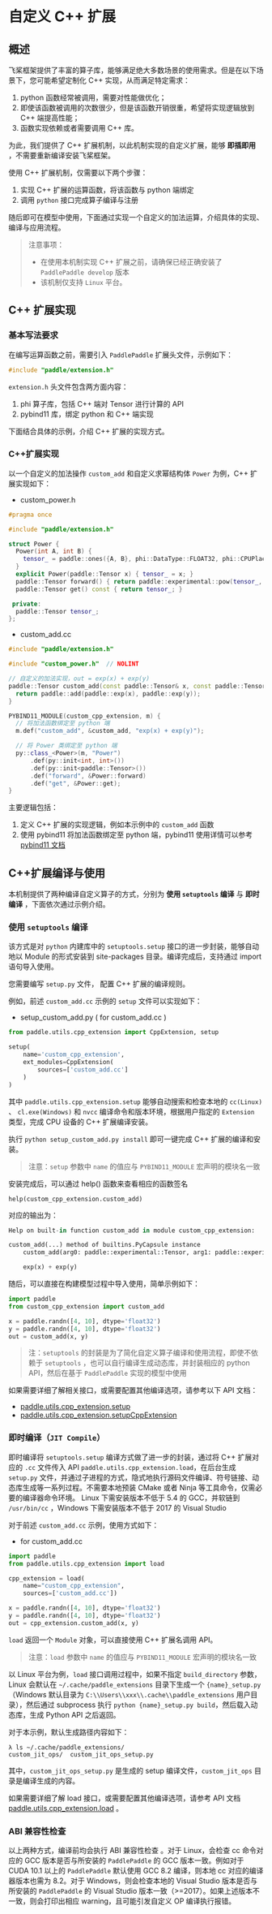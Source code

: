 # 自定义 C++ 扩展

## 概述

飞桨框架提供了丰富的算子库，能够满足绝大多数场景的使用需求。但是在以下场景下，您可能希望定制化 C++ 实现，从而满足特定需求：

1. python 函数经常被调用，需要对性能做优化；
2. 即使该函数被调用的次数很少，但是该函数开销很重，希望将实现逻辑放到 C++ 端提高性能；
3. 函数实现依赖或者需要调用 C++ 库。

为此，我们提供了 C++ 扩展机制，以此机制实现的自定义扩展，能够 **即插即用** ，不需要重新编译安装飞桨框架。

使用 C++ 扩展机制，仅需要以下两个步骤：

1. 实现 C++ 扩展的运算函数，将该函数与 python 端绑定
2. 调用 `python` 接口完成算子编译与注册

随后即可在模型中使用，下面通过实现一个自定义的加法运算，介绍具体的实现、编译与应用流程。

> 注意事项：
>
> - 在使用本机制实现 C++ 扩展之前，请确保已经正确安装了 `PaddlePaddle develop` 版本
> - 该机制仅支持 `Linux` 平台。

## C++ 扩展实现

### 基本写法要求

在编写运算函数之前，需要引入 `PaddlePaddle` 扩展头文件，示例如下：

```c++
#include "paddle/extension.h"
```

`extension.h` 头文件包含两方面内容：

1. phi 算子库，包括 C++ 端对 Tensor 进行计算的 API
2. pybind11 库，绑定 python 和 C++ 端实现

下面结合具体的示例，介绍 C++ 扩展的实现方式。

### C++扩展实现

以一个自定义的加法操作 `custom_add` 和自定义求幂结构体 `Power` 为例，C++ 扩展实现如下：

- custom_power.h

```c++
#pragma once

#include "paddle/extension.h"

struct Power {
  Power(int A, int B) {
    tensor_ = paddle::ones({A, B}, phi::DataType::FLOAT32, phi::CPUPlace());
  }
  explicit Power(paddle::Tensor x) { tensor_ = x; }
  paddle::Tensor forward() { return paddle::experimental::pow(tensor_, 2); }
  paddle::Tensor get() const { return tensor_; }

 private:
  paddle::Tensor tensor_;
};
```

- custom_add.cc

```c++
#include "paddle/extension.h"

#include "custom_power.h"  // NOLINT

// 自定义的加法实现，out = exp(x) + exp(y)
paddle::Tensor custom_add(const paddle::Tensor& x, const paddle::Tensor& y) {
  return paddle::add(paddle::exp(x), paddle::exp(y));
}

PYBIND11_MODULE(custom_cpp_extension, m) {
  // 将加法函数绑定至 python 端
  m.def("custom_add", &custom_add, "exp(x) + exp(y)");

  // 将 Power 类绑定至 python 端
  py::class_<Power>(m, "Power")
      .def(py::init<int, int>())
      .def(py::init<paddle::Tensor>())
      .def("forward", &Power::forward)
      .def("get", &Power::get);
}
```

主要逻辑包括：

1. 定义 C++ 扩展的实现逻辑，例如本示例中的 `custom_add` 函数
2. 使用 pybind11 将加法函数绑定至 python 端，pybind11 使用详情可以参考 [pybind11 文档](https://pybind11.readthedocs.io/en/stable/)

## C++扩展编译与使用

本机制提供了两种编译自定义算子的方式，分别为 **使用 `setuptools` 编译** 与 **即时编译** ，下面依次通过示例介绍。

### 使用 `setuptools` 编译

该方式是对 `python` 内建库中的 `setuptools.setup` 接口的进一步封装，能够自动地以 Module 的形式安装到 site-packages 目录。编译完成后，支持通过 import 语句导入使用。

您需要编写 `setup.py` 文件， 配置 C++ 扩展的编译规则。

例如，前述 `custom_add.cc` 示例的 `setup` 文件可以实现如下：

- setup_custom_add.py ( for custom_add.cc )

```python
from paddle.utils.cpp_extension import CppExtension, setup

setup(
    name='custom_cpp_extension',
    ext_modules=CppExtension(
        sources=['custom_add.cc']
    )
)
```

其中 `paddle.utils.cpp_extension.setup` 能够自动搜索和检查本地的 `cc(Linux)` 、 `cl.exe(Windows)` 和 `nvcc` 编译命令和版本环境，根据用户指定的 `Extension` 类型，完成 CPU 设备的 C++ 扩展编译安装。

执行 `python setup_custom_add.py install` 即可一键完成 C++ 扩展的编译和安装。

> 注意：`setup` 参数中 `name` 的值应与 `PYBIND11_MODULE` 宏声明的模块名一致

安装完成后，可以通过 help() 函数来查看相应的函数签名

```python-repl
help(custom_cpp_extension.custom_add)
```

对应的输出为：

```python
Help on built-in function custom_add in module custom_cpp_extension:

custom_add(...) method of builtins.PyCapsule instance
    custom_add(arg0: paddle::experimental::Tensor, arg1: paddle::experimental::Tensor) -> paddle::experimental::Tensor

    exp(x) + exp(y)

```

随后，可以直接在构建模型过程中导入使用，简单示例如下：

```python
import paddle
from custom_cpp_extension import custom_add

x = paddle.randn([4, 10], dtype='float32')
y = paddle.randn([4, 10], dtype='float32')
out = custom_add(x, y)
```

> 注：`setuptools` 的封装是为了简化自定义算子编译和使用流程，即使不依赖于 `setuptools` ，也可以自行编译生成动态库，并封装相应的 python API，然后在基于 `PaddlePaddle` 实现的模型中使用

如果需要详细了解相关接口，或需要配置其他编译选项，请参考以下 API 文档：

- [paddle.utils.cpp_extension.setup](https://www.paddlepaddle.org.cn/documentation/docs/zh/api/paddle/utils/cpp_extension/setup_cn.html)
- [paddle.utils.cpp_extension.setupCppExtension](https://www.paddlepaddle.org.cn/documentation/docs/zh/api/paddle/utils/cpp_extension/CppExtension_cn.html)

### 即时编译（`JIT Compile`）

即时编译将 `setuptools.setup` 编译方式做了进一步的封装，通过将 C++ 扩展对应的 `.cc` 文件传入 API `paddle.utils.cpp_extension.load`，在后台生成 `setup.py` 文件，并通过子进程的方式，隐式地执行源码文件编译、符号链接、动态库生成等一系列过程。不需要本地预装 CMake 或者 Ninja 等工具命令，仅需必要的编译器命令环境。 Linux 下需安装版本不低于 5.4 的 GCC，并软链到 `/usr/bin/cc` ，Windows 下需安装版本不低于 2017 的 Visual Studio

对于前述 `custom_add.cc` 示例，使用方式如下：

- for custom_add.cc

```python
import paddle
from paddle.utils.cpp_extension import load

cpp_extension = load(
    name="custom_cpp_extension",
    sources=['custom_add.cc'])

x = paddle.randn([4, 10], dtype='float32')
y = paddle.randn([4, 10], dtype='float32')
out = cpp_extension.custom_add(x, y)
```

`load` 返回一个 `Module` 对象，可以直接使用 C++ 扩展名调用 API。

> 注意：`load` 参数中 `name` 的值应与 `PYBIND11_MODULE` 宏声明的模块名一致

以 Linux 平台为例，`load` 接口调用过程中，如果不指定 `build_directory` 参数，Linux 会默认在 `~/.cache/paddle_extensions` 目录下生成一个 `{name}_setup.py`（Windows 默认目录为 `C:\\Users\\xxx\\.cache\\paddle_extensions` 用户目录），然后通过 subprocess 执行 `python {name}_setup.py build`，然后载入动态库，生成 Python API 之后返回。

对于本示例，默认生成路径内容如下：

```
λ ls ~/.cache/paddle_extensions/
custom_jit_ops/  custom_jit_ops_setup.py
```

其中，`custom_jit_ops_setup.py` 是生成的 setup 编译文件，`custom_jit_ops` 目录是编译生成的内容。

如果需要详细了解 load 接口，或需要配置其他编译选项，请参考 API 文档 [paddle.utils.cpp_extension.load](https://www.paddlepaddle.org.cn/documentation/docs/zh/api/paddle/utils/cpp_extension/load_cn.html) 。

### ABI 兼容性检查

以上两种方式，编译前均会执行 ABI 兼容性检查 。对于 Linux，会检查 cc 命令对应的 GCC 版本是否与所安装的 `PaddlePaddle` 的 GCC 版本一致。例如对于 CUDA 10.1 以上的 `PaddlePaddle` 默认使用 GCC 8.2 编译，则本地 cc 对应的编译器版本也需为 8.2。对于 Windows，则会检查本地的 Visual Studio 版本是否与所安装的 `PaddlePaddle` 的 Visual Studio 版本一致（>=2017）。如果上述版本不一致，则会打印出相应 warning，且可能引发自定义 OP 编译执行报错。
